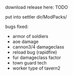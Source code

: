 download release here: TODO

put into settler dir/ModPacks/

bugs fixed:
- armor of soldiers
- aoe damage
- cannon3/4 damageclass
- reload bug (rapidfire)
- fur damageclass factor
- town guard tech
- worker type of tavern2
